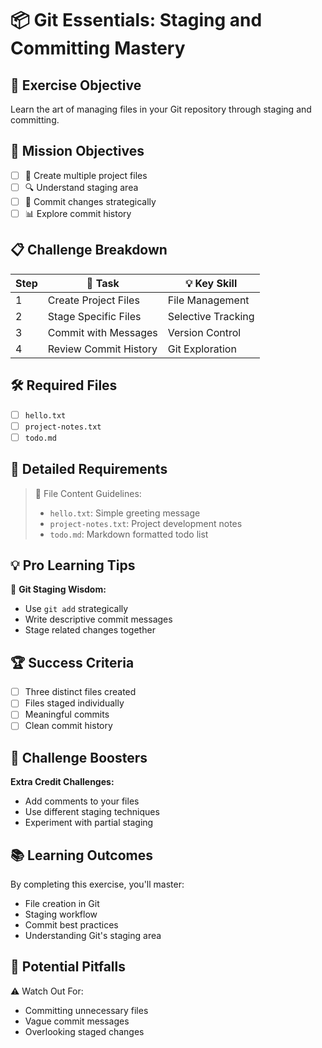 # 📦 Git Essentials: Staging and Committing Mastery

## 🎯 Exercise Objective
Learn the art of managing files in your Git repository through staging and committing.

## 🚀 Mission Objectives
- [ ] 📄 Create multiple project files
- [ ] 🔍 Understand staging area
- [ ] 💾 Commit changes strategically
- [ ] 📊 Explore commit history

## 📋 Challenge Breakdown
| Step | 🌟 Task | 💡 Key Skill |
|------|---------|--------------|
| 1 | Create Project Files | File Management |
| 2 | Stage Specific Files | Selective Tracking |
| 3 | Commit with Messages | Version Control |
| 4 | Review Commit History | Git Exploration |

## 🛠 Required Files
- [ ] `hello.txt` 
- [ ] `project-notes.txt`
- [ ] `todo.md`

## 🔬 Detailed Requirements
> 📝 File Content Guidelines:
> - `hello.txt`: Simple greeting message
> - `project-notes.txt`: Project development notes
> - `todo.md`: Markdown formatted todo list

## 💡 Pro Learning Tips
🚦 **Git Staging Wisdom:**
- Use `git add` strategically
- Write descriptive commit messages
- Stage related changes together

## 🏆 Success Criteria
- [ ] Three distinct files created
- [ ] Files staged individually
- [ ] Meaningful commits
- [ ] Clean commit history

## 🌈 Challenge Boosters
**Extra Credit Challenges:**
- Add comments to your files
- Use different staging techniques
- Experiment with partial staging

## 📚 Learning Outcomes
By completing this exercise, you'll master:
- File creation in Git
- Staging workflow
- Commit best practices
- Understanding Git's staging area

## 🚧 Potential Pitfalls
⚠️ Watch Out For:
- Committing unnecessary files
- Vague commit messages
- Overlooking staged changes
